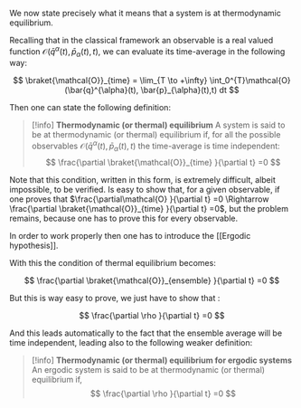 We now state precisely what it means that a system is at thermodynamic equilibrium.

Recalling that in the classical framework an observable is a real valued function $\mathcal{O}(\bar{q}^{\alpha}(t), \bar{p}_{\alpha}(t),t)$, we can evaluate its time-average in the following way:

$$ \braket{\mathcal{O}}_{time} = \lim_{T \to +\infty} \int_0^{T}\mathcal{O}(\bar{q}^{\alpha}(t), \bar{p}_{\alpha}(t),t) dt $$

Then one can state the following definition:

>[!info] **Thermodynamic (or thermal) equilibrium**
>A system is said to be at thermodynamic (or thermal) equilibrium if, for all the possible observables $\mathcal{O}(\bar{q}^{\alpha}(t), \bar{p}_{\alpha}(t),t)$ the time-average is time independent: 
$$ \frac{\partial \braket{\mathcal{O}}_{time} }{\partial t} =0 $$

Note that this condition, written in this form, is extremely difficult, albeit impossible, to be verified. 
Is easy to show that, for a given observable, if one proves that $\frac{\partial\mathcal{O} }{\partial t} =0 \Rightarrow  \frac{\partial \braket{\mathcal{O}}_{time} }{\partial t} =0$, but the problem remains, because one has to prove this for every observable.

In order to work properly then one has to introduce the [[Ergodic hypothesis]].

With this the condition of thermal equilibrium becomes:

$$ \frac{\partial \braket{\mathcal{O}}_{ensemble} }{\partial t} =0 $$

But this is way easy to prove, we just have to show that :

$$ \frac{\partial \rho }{\partial t} =0 $$

And this leads automatically to the fact that the ensemble average will be time independent, leading also to the following weaker definition:

>[!info] **Thermodynamic (or thermal) equilibrium for ergodic systems**
>An ergodic system is said to be at thermodynamic (or thermal) equilibrium if,
$$ \frac{\partial \rho }{\partial t} =0 $$


